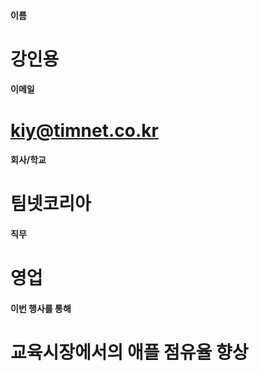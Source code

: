 #### 이름	
#	강인용
	
#### 이메일	
# 	kiy@timnet.co.kr
	
#### 회사/학교	
# 	팀넷코리아
	
#### 직무	
#	영업
	
#### 이번 행사를 통해 	
#	교육시장에서의 애플 점유율 향상
